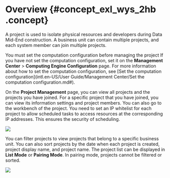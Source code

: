 # Overview {#concept_exl_wys_2hb .concept}

A project is used to isolate physical resources and developers during Data Mid-End construction. A business unit can contain multiple projects, and each system member can join multiple projects.

You must set the computation configuration before managing the project If you have not set the computation configuration, set it on the **Management Center** \> **Computing Engine Configuration** page. For more information about how to set the computation configuration, see [Set the computation configuration](intl.en-US/User Guide/Management Center/Set the computation configuration.md#).

On the **Project Management** page, you can view all projects and the projects you have joined. For a specific project that you have joined, you can view its information settings and project members. You can also go to the workbench of the project. You need to set an IP whitelist for each project to allow scheduled tasks to access resources at the corresponding IP addresses. This ensures the security of scheduling.

![](http://static-aliyun-doc.oss-cn-hangzhou.aliyuncs.com/assets/img/149035/156134902841426_en-US.png)

You can filter projects to view projects that belong to a specific business unit. You can also sort projects by the date when each project is created, project display name, and project name. The project list can be displayed in **List Mode** or **Pairing Mode**. In pairing mode, projects cannot be filtered or sorted.

![](http://static-aliyun-doc.oss-cn-hangzhou.aliyuncs.com/assets/img/149035/156134902849515_en-US.png)

